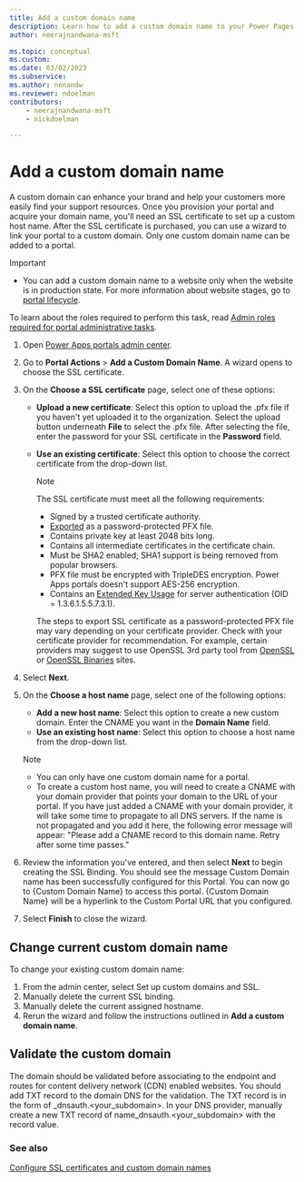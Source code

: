 ```yaml
---
title: Add a custom domain name
description: Learn how to add a custom domain name to your Power Pages website.
author: neerajnandwana-msft

ms.topic: conceptual
ms.custom: 
ms.date: 03/02/2023
ms.subservice: 
ms.author: nenandw
ms.reviewer: ndoelman
contributors:
    - neerajnandwana-msft
    - nickdoelman

---
```


# Add a custom domain name

A custom domain can enhance your brand and help your customers more easily find your support resources. Once you provision your portal and acquire your domain name, you'll need an SSL certificate to set up a custom host name. After the SSL certificate is purchased, you can use a wizard to link your portal to a custom domain.  Only one custom domain name can be added to a portal.

> [!IMPORTANT]
> - You can add a custom domain name to a website only when the website is in production state. For more information about website stages, go to [portal lifecycle](/power-apps/maker/portals/admin/portal-lifecycle).

To learn about the roles required to perform this task, read [Admin roles required for portal administrative tasks](/power-apps/maker/portals/admin/portal-admin-roles).



1. Open [Power Apps portals admin center](admin-overview.md).

1. Go to **Portal Actions** > **Add a Custom Domain Name**. A wizard opens to choose the SSL certificate.

1. On the **Choose a SSL certificate** page, select one of these options:
   - **Upload a new certificate**: Select this option to upload the .pfx file if you haven't yet uploaded it to the organization. Select the upload button underneath **File** to select the .pfx file. After selecting the file, enter the password for your SSL certificate in the **Password** field.
   - **Use an existing certificate**: Select this option to choose the correct certificate from the drop-down list.

     > [!NOTE]
     > The SSL certificate must meet all the following requirements:
     > - Signed by a trusted certificate authority.
     > - [Exported](/powershell/module/pki/export-pfxcertificate) as a password-protected PFX file.
     > - Contains private key at least 2048 bits long.
     > - Contains all intermediate certificates in the certificate chain.
     > - Must be SHA2 enabled; SHA1 support is being removed from popular browsers.
     > - PFX file must be encrypted with TripleDES encryption. Power Apps portals doesn't support AES-256 encryption.
     > - Contains an [Extended Key Usage](https://en.wikipedia.org/w/index.php?title=X.509&section=4#Extensions_informing_a_specific_usage_of_a_certificate) for server authentication (OID = 1.3.6.1.5.5.7.3.1).
     > 
     > The steps to export SSL certificate as a password-protected PFX file may vary depending on your certificate provider. Check with your certificate provider for recommendation. For example, certain providers may suggest to use OpenSSL 3rd party tool from [OpenSSL](https://www.openssl.org/) or [OpenSSL Binaries](https://wiki.openssl.org/index.php/Binaries) sites. 

1. Select **Next**.

1. On the **Choose a host name** page, select one of the following options:
    - **Add a new host name**: Select this option to create a new custom domain. Enter the CNAME you want in the **Domain Name** field.
    - **Use an existing host name**: Select this option to choose a host name from the drop-down list. 
   
   > [!NOTE]
   > - You can only have one custom domain name for a portal. 
   > - To create a custom host name, you will need to create a CNAME with your domain provider that points your domain to the URL of your portal. If you have just added a CNAME with your domain provider, it will take some time to propagate to all DNS servers. If the name is not propagated and you add it here, the following error message will appear: "Please add a CNAME record to this domain name. Retry after some time passes."

6. Review the information you've entered, and then select **Next** to begin creating the SSL Binding. You should see the message Custom Domain name has been successfully configured for this Portal. You can now go to {Custom Domain Name} to access this portal. {Custom Domain Name} will be a hyperlink to the Custom Portal URL that you configured.

7. Select **Finish** to close the wizard.

## Change current custom domain name

To change your existing custom domain name:

1. From the admin center, select Set up custom domains and SSL.
1. Manually delete the current SSL binding.
1. Manually delete the current assigned hostname.
1. Rerun the wizard and follow the instructions outlined in **Add a custom domain name**.

## Validate the custom domain

The domain should be validated before associating to the endpoint and routes for content delivery network (CDN) enabled websites.  You should add TXT record to the domain DNS for the validation.  The TXT record is in the form of _dnsauth.<your_subdomain>.  In your DNS provider, manually create a new TXT record of name_dnsauth.<your_subdomain> with the record value.
    
### See also

[Configure SSL certificates and custom domain names](/training/modules/portals-administration/2-custom-domain)


